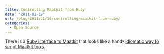 ```yaml
---
title: Controlling Maatkit from Ruby
date: "2011-01-19"
url: /blog/2011/01/19/controlling-maatkit-from-ruby/
categories:
  - Open Source
---
```

There is a [Ruby interface to Maatkit](http://rubygems.org/gems/maatkit-ruby) that looks like a handy [idiomatic way to script Maatkit tools](http://rubydoc.info/gems/maatkit-ruby/0.1.0/frames).


